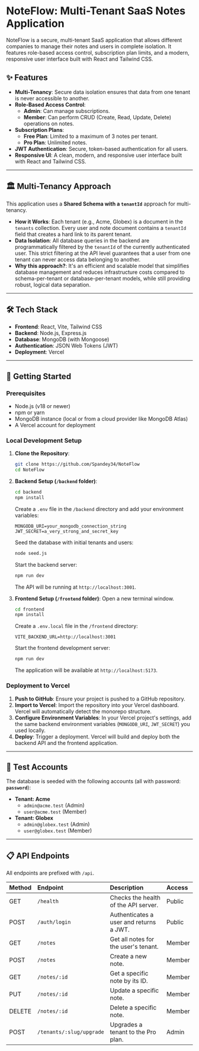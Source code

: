 # NoteFlow: Multi-Tenant SaaS Notes Application

NoteFlow is a secure, multi-tenant SaaS application that allows different companies to manage their notes and users in complete isolation. It features role-based access control, subscription plan limits, and a modern, responsive user interface built with React and Tailwind CSS.



## ✨ Features

* **Multi-Tenancy**: Secure data isolation ensures that data from one tenant is never accessible to another.
* **Role-Based Access Control**:
    * **Admin**: Can manage subscriptions.
    * **Member**: Can perform CRUD (Create, Read, Update, Delete) operations on notes.
* **Subscription Plans**:
    * **Free Plan**: Limited to a maximum of 3 notes per tenant.
    * **Pro Plan**: Unlimited notes.
* **JWT Authentication**: Secure, token-based authentication for all users.
* **Responsive UI**: A clean, modern, and responsive user interface built with React and Tailwind CSS.

***

## 🏛️ Multi-Tenancy Approach

This application uses a **Shared Schema with a `tenantId`** approach for multi-tenancy.

* **How it Works**: Each tenant (e.g., Acme, Globex) is a document in the `tenants` collection. Every user and note document contains a `tenantId` field that creates a hard link to its parent tenant.
* **Data Isolation**: All database queries in the backend are programmatically filtered by the `tenantId` of the currently authenticated user. This strict filtering at the API level guarantees that a user from one tenant can never access data belonging to another.
* **Why this approach?**: It's an efficient and scalable model that simplifies database management and reduces infrastructure costs compared to schema-per-tenant or database-per-tenant models, while still providing robust, logical data separation.

***

## 🛠️ Tech Stack

* **Frontend**: React, Vite, Tailwind CSS
* **Backend**: Node.js, Express.js
* **Database**: MongoDB (with Mongoose)
* **Authentication**: JSON Web Tokens (JWT)
* **Deployment**: Vercel

***

## 🚀 Getting Started

### Prerequisites

* Node.js (v18 or newer)
* npm or yarn
* MongoDB instance (local or from a cloud provider like MongoDB Atlas)
* A Vercel account for deployment

### Local Development Setup

1.  **Clone the Repository**:
    ```bash
    git clone https://github.com/Spandey34/NoteFlow
    cd NoteFlow
    ```

2.  **Backend Setup (`/backend` folder)**:
    ```bash
    cd backend
    npm install
    ```
    Create a `.env` file in the `/backend` directory and add your environment variables:
    ```env
    MONGODB_URI=your_mongodb_connection_string
    JWT_SECRET=a_very_strong_and_secret_key
    ```
    Seed the database with initial tenants and users:
    ```bash
    node seed.js
    ```
    Start the backend server:
    ```bash
    npm run dev 
    ```
    The API will be running at `http://localhost:3001`.

3.  **Frontend Setup (`/frontend` folder)**:
    Open a new terminal window.
    ```bash
    cd frontend
    npm install
    ```
    Create a `.env.local` file in the `/frontend` directory:
    ```env
    VITE_BACKEND_URL=http://localhost:3001
    ```
    Start the frontend development server:
    ```bash
    npm run dev
    ```
    The application will be available at `http://localhost:5173`.

### Deployment to Vercel

1.  **Push to GitHub**: Ensure your project is pushed to a GitHub repository.
2.  **Import to Vercel**: Import the repository into your Vercel dashboard. Vercel will automatically detect the monorepo structure.
3.  **Configure Environment Variables**: In your Vercel project's settings, add the same backend environment variables (`MONGODB_URI`, `JWT_SECRET`) you used locally.
4.  **Deploy**: Trigger a deployment. Vercel will build and deploy both the backend API and the frontend application.

***

## 🔑 Test Accounts

The database is seeded with the following accounts (all with password: **`password`**):

* **Tenant: Acme**
    * `admin@acme.test` (Admin)
    * `user@acme.test` (Member)
* **Tenant: Globex**
    * `admin@globex.test` (Admin)
    * `user@globex.test` (Member)

***

## 📋 API Endpoints

All endpoints are prefixed with `/api`.

| Method | Endpoint                    | Description                           | Access  |
| :----- | :-------------------------- | :------------------------------------ | :------ |
| GET    | `/health`                   | Checks the health of the API server.  | Public  |
| POST   | `/auth/login`               | Authenticates a user and returns a JWT. | Public  |
| GET    | `/notes`                    | Get all notes for the user's tenant.  | Member  |
| POST   | `/notes`                    | Create a new note.                    | Member  |
| GET    | `/notes/:id`                | Get a specific note by its ID.        | Member  |
| PUT    | `/notes/:id`                | Update a specific note.               | Member  |
| DELETE | `/notes/:id`                | Delete a specific note.               | Member  |
| POST   | `/tenants/:slug/upgrade`    | Upgrades a tenant to the Pro plan.    | Admin   |
